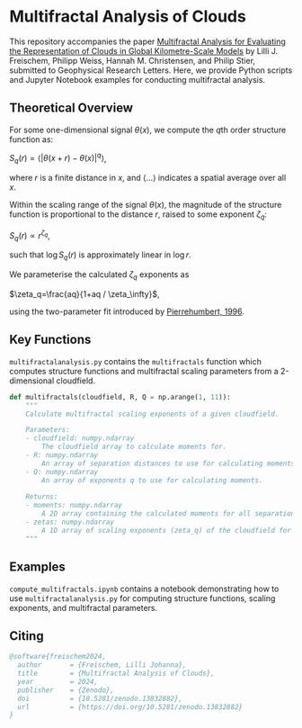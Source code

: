 # Multifractal Analysis of Clouds

This repository accompanies the paper [Multifractal Analysis for Evaluating the Representation of Clouds in Global Kilometre-Scale Models](https://doi.org/10.22541/au.171813202.26984086/v1) by Lilli J. Freischem, Philipp Weiss, Hannah M. Christensen, and Philip Stier, submitted to Geophysical Research Letters. Here, we provide Python scripts and Jupyter Notebook examples for conducting multifractal analysis.




## Theoretical Overview

For some one-dimensional signal $\theta (x)$, we compute the $q\text{th}$ order structure function as:

$S_q (r)=\langle|\theta(x+r)-\theta(x)|^q \rangle$,

where $r$ is a finite distance in $x$, and $\langle ... \rangle$ indicates a spatial average over all $x$.


Within the scaling range of the signal $\theta(x)$, the magnitude of the structure function is proportional to the distance $r$, raised to some exponent $\zeta_q$:

$S_q (r)\propto r^{\zeta_q}$,

such that $\log S_q (r)$ is approximately linear in $\log r$.

We parameterise the calculated $\zeta_q$ exponents as

$\zeta_q=\frac{aq}{1+aq / \zeta_\infty}$,

using the two-parameter fit introduced by [Pierrehumbert, 1996](https://doi.org/10.1029/96GL01121).

## Key Functions

`multifractalanalysis.py` contains the `multifractals` function which computes structure functions and multifractal scaling parameters from a 2-dimensional cloudfield.

```python
def multifractals(cloudfield, R, Q = np.arange(1, 11)):
    """
    Calculate multifractal scaling exponents of a given cloudfield.

    Parameters:
    - cloudfield: numpy.ndarray
        The cloudfield array to calculate moments for.
    - R: numpy.ndarray
        An array of separation distances to use for calculating moments.
    - Q: numpy.ndarray
        An array of exponents q to use for calculating moments.
    
    Returns:
    - moments: numpy.ndarray
        A 2D array containing the calculated moments for all separation distances R and exponents Q.
    - zetas: numpy.ndarray
        A 1D array of scaling exponents (zeta_q) of the cloudfield for orders Q.
    """
```

## Examples

`compute_multifractals.ipynb` contains a notebook demonstrating how to use `multifractalanalysis.py` for computing structure functions, scaling exponents, and multifractal parameters.

## Citing

```bibtex
@software{freischem2024,
  author       = {Freischem, Lilli Johanna},
  title        = {Multifractal Analysis of Clouds},
  year         = 2024,
  publisher    = {Zenodo},
  doi          = {10.5281/zenodo.13832882},
  url          = {https://doi.org/10.5281/zenodo.13832882}
}
```


<!-- ### DOI

[![DOI](https://zenodo.org/badge/DOI/freischem/zenodo.multifractals.svg)](https://zenodo.org/badge/latestdoi/freischem-multifractals) -->
